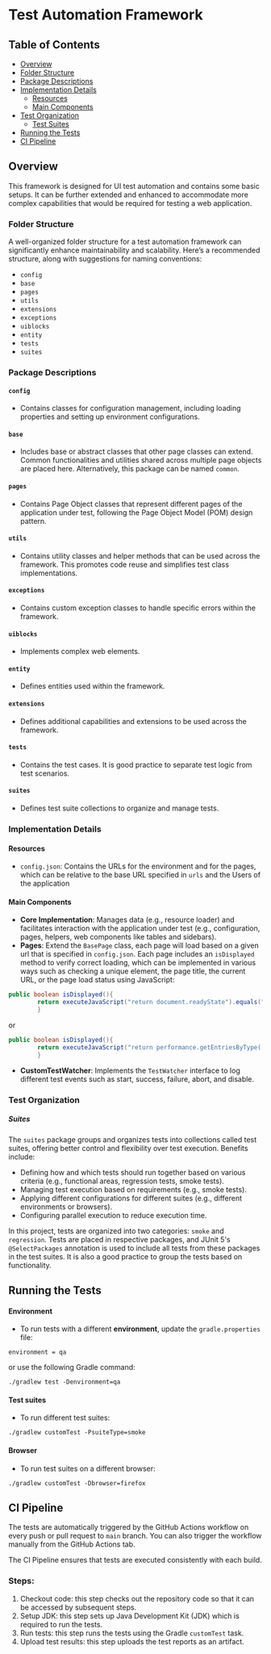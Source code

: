 # Test Automation Framework

## Table of Contents

- [Overview](#overview)
- [Folder Structure](#folder-structure)
- [Package Descriptions](#package-descriptions)
- [Implementation Details](#implementation-details)
    - [Resources](#resources)
    - [Main Components](#main-components)
- [Test Organization](#test-organization)
    - [Test Suites](#suites)
- [Running the Tests](#running-the-tests)
- [CI Pipeline](#ci-pipeline)

## Overview

This framework is designed for UI test automation and contains some basic setups. It can be further extended and
enhanced to accommodate more complex capabilities that would be required for testing a web application.

### Folder Structure

A well-organized folder structure for a test automation framework can significantly enhance maintainability and
scalability. Here’s a recommended structure, along with suggestions for naming conventions:

* `config`
* `base`
* `pages`
* `utils`
* `extensions`
* `exceptions`
* `uiblocks`
* `entity`
* `tests`
* `suites`

### Package Descriptions

#### `config`

* Contains classes for configuration management, including loading properties and setting up environment configurations.

#### `base`

* Includes base or abstract classes that other page classes can extend. Common functionalities and utilities shared
  across multiple page objects are placed here. Alternatively, this package can be named `common`.

#### `pages`

* Contains Page Object classes that represent different pages of the application under test, following the Page Object
  Model (POM) design pattern.

#### `utils`

* Contains utility classes and helper methods that can be used across the framework. This promotes code reuse and
  simplifies test class implementations.

#### `exceptions`

* Contains custom exception classes to handle specific errors within the framework.

#### `uiblocks`

* Implements complex web elements.

#### `entity`

* Defines entities used within the framework.

#### `extensions`

* Defines additional capabilities and extensions to be used across the framework.

#### `tests`

* Contains the test cases. It is good practice to separate test logic from test scenarios.

#### `suites`

* Defines test suite collections to organize and manage tests.

### Implementation Details

#### Resources

* `config.json`: Contains the URLs for the environment and for the pages, which can be relative to the base URL
  specified in `urls` and the Users of the application

#### Main Components

* **Core Implementation**: Manages data (e.g., resource loader) and facilitates interaction with the application under
  test (e.g., configuration, pages, helpers, web components like tables and sidebars).
* **Pages**: Extend the `BasePage` class, each page will load based on a given url that is specified in `config.json`.
  Each page includes an `isDisplayed` method to verify correct loading, which can be implemented in various ways such as
  checking a unique element, the page title, the current URL, or the page load status using JavaScript:

```java
public boolean isDisplayed(){
        return executeJavaScript("return document.readyState").equals("complete");
        }
```

or

```java
public boolean isDisplayed(){
        return executeJavaScript("return performance.getEntriesByType('resource').length > 0;");
        }
```

* **CustomTestWatcher**: Implements the `TestWatcher` interface to log different test events such as start, success,
  failure, abort, and disable.

### Test Organization

##### Suites

The `suites` package groups and organizes tests into collections called test suites, offering better control and
flexibility over test execution. Benefits include:

* Defining how and which tests should run together based on various criteria (e.g., functional areas, regression tests,
  smoke tests).
* Managing test execution based on requirements (e.g., smoke tests).
* Applying different configurations for different suites (e.g., different environments or browsers).
* Configuring parallel execution to reduce execution time.

In this project, tests are organized into two categories: `smoke` and `regression`. Tests are placed in respective
packages, and JUnit 5's `@SelectPackages` annotation is used to include all tests from these packages in the test
suites. It is also a good practice to group the tests based on functionality.

## Running the Tests

#### Environment

* To run tests with a different **environment**, update the `gradle.properties` file:

```
environment = qa
```

or use the following Gradle command:

  ```
  ./gradlew test -Denvironment=qa
  ```

#### Test suites

* To run different test suites:

```
./gradlew customTest -PsuiteType=smoke
```

#### Browser

* To run test suites on a different browser:

```
./gradlew customTest -Dbrowser=firefox
```

## CI Pipeline

The tests are automatically triggered by the GitHub Actions workflow on every push or pull request to `main` branch. You
can also trigger the workflow manually from the GitHub Actions tab.

The CI Pipeline ensures that tests are executed consistently with each build.

### Steps:

1. Checkout code: this step checks out the repository code so that it can be accessed by subsequent steps.
2. Setup JDK: this step sets up Java Development Kit (JDK) which is required to run the tests.
3. Run tests: this step runs the tests using the Gradle `customTest` task.
4. Upload test results: this step uploads the test reports as an artifact.